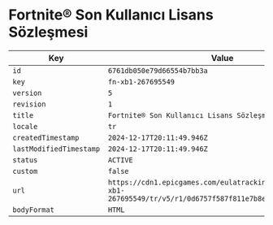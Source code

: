 # Fortnite® Son Kullanıcı Lisans Sözleşmesi

| Key | Value |
| --- | ----- |
| `id` | `6761db050e79d66554b7bb3a` |
| `key` | `fn-xb1-267695549` |
| `version` | `5` |
| `revision` | `1` |
| `title` | `Fortnite® Son Kullanıcı Lisans Sözleşmesi` |
| `locale` | `tr` |
| `createdTimestamp` | `2024-12-17T20:11:49.946Z` |
| `lastModifiedTimestamp` | `2024-12-17T20:11:49.946Z` |
| `status` | `ACTIVE` |
| `custom` | `false` |
| `url` | `https://cdn1.epicgames.com/eulatracking-download/fn-xb1-267695549/tr/v5/r1/0d6757f587f811e7b8e557cb649b0b18.pdf` |
| `bodyFormat` | `HTML` |
